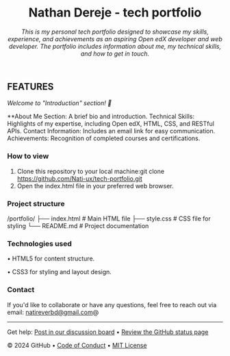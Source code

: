 <header>

<!--
  <<< Author notes: Course header >>>
  Include a 1280×640 image, course title in sentence case, and a concise description in emphasis.
  In your repository settings: enable template repository, add your 1280×640 social image, auto delete head branches.
  Add your open source license, GitHub uses MIT license.
-->

# Nathan Dereje - tech portfolio 

_This is my personal tech portfolio designed to showcase my skills, experience, and achievements as an aspiring Open edX developer and web developer. The portfolio includes information about me, my technical skills, and how to get in touch._

</header>

<!--
  <<< Author notes: Step 1 >>>
  Choose 3-5 steps for your course.
  The first step is always the hardest, so pick something easy!
  Link to docs.github.com for further explanations.
  Encourage users to open new tabs for steps!
-->

## FEATURES 

_Welcome to "Introduction" section! :wave:_

**About Me Section: A brief bio and introduction.
Technical Skills: Highlights of my expertise, including Open edX, HTML, CSS, and RESTful APIs.
Contact Information: Includes an email link for easy communication.
Achievements: Recognition of completed courses and certifications.

### How to view

1. Clone this repository to your local machine:git clone https://github.com/Nati-ux/tech-portfolio.git
2. Open the index.html file in your preferred web browser.

### Project structure 
/portfolio/ ├── index.html # Main HTML file ├── style.css # CSS file for styling └── README.md # Project documentation

### Technologies used
• HTML5 for content structure.

• CSS3 for styling and layout design.

### Contact
If you'd like to collaborate or have any questions, feel free to reach out via email:
natireverbd@gmail.com@

<footer>

<!--
  <<< Author notes: Footer >>>
  Add a link to get support, GitHub status page, code of conduct, license link.
-->

---

Get help: [Post in our discussion board](https://github.com/orgs/skills/discussions/categories/introduction-to-github) &bull; [Review the GitHub status page](https://www.githubstatus.com/)

&copy; 2024 GitHub &bull; [Code of Conduct](https://www.contributor-covenant.org/version/2/1/code_of_conduct/code_of_conduct.md) &bull; [MIT License](https://gh.io/mit)

</footer>
